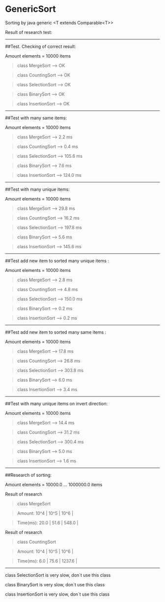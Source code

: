 # GenericSort

Sorting by java generic \<T extends Comparable\<T\>\>

Result of research test:

--------------------------------------------------

##Test. Checking of correct result:

Amount elements = 10000 items

>class MergeSort --> OK

>class CountingSort --> OK

>class SelectionSort --> OK

>class BinarySort --> OK

>class InsertionSort --> OK
 
--------------------------------------------------

##Test with many same items:

Amount elements = 10000 items

>class MergeSort -->  2.2 ms

>class CountingSort -->  0.4 ms

>class SelectionSort --> 105.6 ms

>class BinarySort -->  7.6 ms

>class InsertionSort --> 124.0 ms

--------------------------------------------------

##Test with many unique items:

Amount elements = 10000 items

>class MergeSort --> 29.8 ms

>class CountingSort --> 16.2 ms

>class SelectionSort --> 197.8 ms

>class BinarySort -->  5.6 ms

> class InsertionSort --> 145.6 ms

--------------------------------------------------

##Test add new item to sorted many unique items :

Amount elements = 10000 items

> class MergeSort -->  2.8 ms

> class CountingSort -->  4.8 ms

> class SelectionSort --> 150.0 ms

> class BinarySort -->  0.2 ms

> class InsertionSort -->  0.2 ms

--------------------------------------------------

##Test add new item to sorted many same items :

Amount elements = 10000 items

> class MergeSort --> 17.8 ms

> class CountingSort --> 26.8 ms

> class SelectionSort --> 303.8 ms

> class BinarySort -->  6.0 ms

> class InsertionSort -->  3.4 ms

--------------------------------------------------

##Test with many unique items on invert direction:

Amount elements = 10000 items

> class MergeSort --> 14.4 ms

> class CountingSort --> 31.2 ms

> class SelectionSort --> 300.4 ms

> class BinarySort -->  5.0 ms

> class InsertionSort -->  1.6 ms

--------------------------------------------------

##Research of sorting:

Amount elements = 10000.0 ... 1000000.0 items

Result of research

>class MergeSort

>Amount:   10^4 |   10^5 |   10^6 |

>Time(ms):   20.0 |   51.6 |  548.0 |


Result of research

>class CountingSort

>Amount:   10^4 |   10^5 |   10^6 |

>Time(ms):    6.0 |   75.6 | 1237.6 |

--------------------------------------------------


class SelectionSort is very slow, don`t use this class

class BinarySort is very slow, don`t use this class

class InsertionSort is very slow, don`t use this class